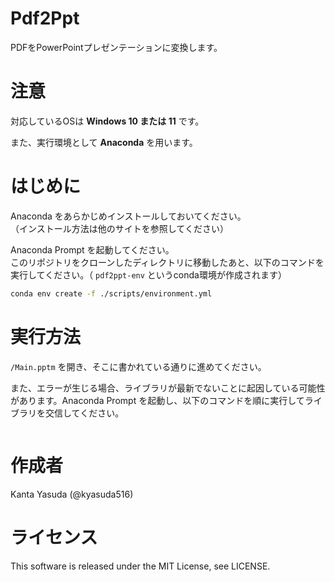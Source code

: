 # Pdf2Ppt
PDFをPowerPointプレゼンテーションに変換します。

# 注意
対応しているOSは **Windows 10 または 11** です。

また、実行環境として **Anaconda** を用います。

# はじめに
Anaconda をあらかじめインストールしておいてください。  
（インストール方法は他のサイトを参照してください）

Anaconda Prompt を起動してください。  
このリポジトリをクローンしたディレクトリに移動したあと、以下のコマンドを実行してください。（ `pdf2ppt-env` というconda環境が作成されます）

```bash
conda env create -f ./scripts/environment.yml
```

# 実行方法
`/Main.pptm` を開き、そこに書かれている通りに進めてください。

また、エラーが生じる場合、ライブラリが最新でないことに起因している可能性があります。Anaconda Prompt を起動し、以下のコマンドを順に実行してライブラリを交信してください。

```bash

```

# 作成者
Kanta Yasuda (@kyasuda516)

# ライセンス
This software is released under the MIT License, see LICENSE.

